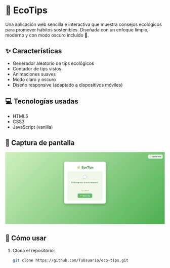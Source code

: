 # 🌿 EcoTips

Una aplicación web sencilla e interactiva que muestra consejos ecológicos para promover hábitos sostenibles. Diseñada con un enfoque limpio, moderno y con modo oscuro incluido 🌙.

## ✨ Características

- Generador aleatorio de tips ecológicos
- Contador de tips vistos
- Animaciones suaves
- Modo claro y oscuro
- Diseño responsive (adaptado a dispositivos móviles)

## 💻 Tecnologías usadas

- HTML5
- CSS3
- JavaScript (vanilla)

## 📸 Captura de pantalla

![EcoTips Screenshot](https://github.com/Juan-buitrago24/eco-tips/blob/main/SS.png)

## 🚀 Cómo usar

1. Clona el repositorio:
   ```bash
   git clone https://github.com/TuUsuario/eco-tips.git
